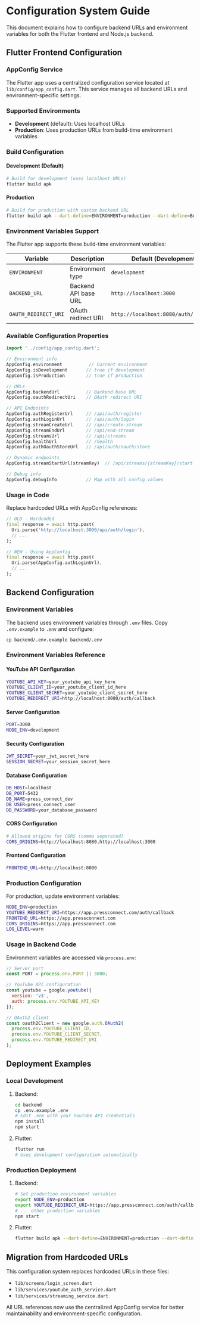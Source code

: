 # Configuration System Guide

This document explains how to configure backend URLs and environment variables for both the Flutter frontend and Node.js backend.

## Flutter Frontend Configuration

### AppConfig Service
The Flutter app uses a centralized configuration service located at `lib/config/app_config.dart`. This service manages all backend URLs and environment-specific settings.

### Supported Environments
- **Development** (default): Uses localhost URLs
- **Production**: Uses production URLs from build-time environment variables

### Build Configuration

#### Development (Default)
```bash
# Build for development (uses localhost URLs)
flutter build apk
```

#### Production
```bash
# Build for production with custom backend URL
flutter build apk --dart-define=ENVIRONMENT=production --dart-define=BACKEND_URL=https://api.pressconnect.com --dart-define=OAUTH_REDIRECT_URI=https://app.pressconnect.com/auth/callback
```

### Environment Variables Support
The Flutter app supports these build-time environment variables:

| Variable | Description | Default (Development) | Default (Production) |
|----------|-------------|----------------------|---------------------|
| `ENVIRONMENT` | Environment type | `development` | `production` |
| `BACKEND_URL` | Backend API base URL | `http://localhost:3000` | `https://api.pressconnect.com` |
| `OAUTH_REDIRECT_URI` | OAuth redirect URI | `http://localhost:8080/auth/callback` | `https://app.pressconnect.com/auth/callback` |

### Available Configuration Properties
```dart
import '../config/app_config.dart';

// Environment info
AppConfig.environment          // Current environment
AppConfig.isDevelopment       // true if development
AppConfig.isProduction        // true if production

// URLs
AppConfig.backendUrl          // Backend base URL
AppConfig.oauthRedirectUri    // OAuth redirect URI

// API Endpoints
AppConfig.authRegisterUrl     // /api/auth/register
AppConfig.authLoginUrl        // /api/auth/login
AppConfig.streamCreateUrl     // /api/create-stream
AppConfig.streamEndUrl        // /api/end-stream
AppConfig.streamsUrl          // /api/streams
AppConfig.healthUrl           // /health
AppConfig.authOauthStoreUrl   // /api/auth/oauth/store

// Dynamic endpoints
AppConfig.streamStartUrl(streamKey)  // /api/streams/{streamKey}/start

// Debug info
AppConfig.debugInfo           // Map with all config values
```

### Usage in Code
Replace hardcoded URLs with AppConfig references:

```dart
// OLD - Hardcoded
final response = await http.post(
  Uri.parse('http://localhost:3000/api/auth/login'),
  // ...
);

// NEW - Using AppConfig
final response = await http.post(
  Uri.parse(AppConfig.authLoginUrl),
  // ...
);
```

## Backend Configuration

### Environment Variables
The backend uses environment variables through `.env` files. Copy `.env.example` to `.env` and configure:

```bash
cp backend/.env.example backend/.env
```

### Environment Variables Reference

#### YouTube API Configuration
```bash
YOUTUBE_API_KEY=your_youtube_api_key_here
YOUTUBE_CLIENT_ID=your_youtube_client_id_here
YOUTUBE_CLIENT_SECRET=your_youtube_client_secret_here
YOUTUBE_REDIRECT_URI=http://localhost:8080/auth/callback
```

#### Server Configuration
```bash
PORT=3000
NODE_ENV=development
```

#### Security Configuration
```bash
JWT_SECRET=your_jwt_secret_here
SESSION_SECRET=your_session_secret_here
```

#### Database Configuration
```bash
DB_HOST=localhost
DB_PORT=5432
DB_NAME=press_connect_dev
DB_USER=press_connect_user
DB_PASSWORD=your_database_password
```

#### CORS Configuration
```bash
# Allowed origins for CORS (comma separated)
CORS_ORIGINS=http://localhost:8080,http://localhost:3000
```

#### Frontend Configuration
```bash
FRONTEND_URL=http://localhost:8080
```

### Production Configuration
For production, update environment variables:

```bash
NODE_ENV=production
YOUTUBE_REDIRECT_URI=https://app.pressconnect.com/auth/callback
FRONTEND_URL=https://app.pressconnect.com
CORS_ORIGINS=https://app.pressconnect.com
LOG_LEVEL=warn
```

### Usage in Backend Code
Environment variables are accessed via `process.env`:

```javascript
// Server port
const PORT = process.env.PORT || 3000;

// YouTube API configuration
const youtube = google.youtube({
  version: 'v3',
  auth: process.env.YOUTUBE_API_KEY
});

// OAuth2 client
const oauth2Client = new google.auth.OAuth2(
  process.env.YOUTUBE_CLIENT_ID,
  process.env.YOUTUBE_CLIENT_SECRET,
  process.env.YOUTUBE_REDIRECT_URI
);
```

## Deployment Examples

### Local Development
1. Backend:
   ```bash
   cd backend
   cp .env.example .env
   # Edit .env with your YouTube API credentials
   npm install
   npm start
   ```

2. Flutter:
   ```bash
   flutter run
   # Uses development configuration automatically
   ```

### Production Deployment
1. Backend:
   ```bash
   # Set production environment variables
   export NODE_ENV=production
   export YOUTUBE_REDIRECT_URI=https://app.pressconnect.com/auth/callback
   # ... other production variables
   npm start
   ```

2. Flutter:
   ```bash
   flutter build apk --dart-define=ENVIRONMENT=production --dart-define=BACKEND_URL=https://api.pressconnect.com
   ```

## Migration from Hardcoded URLs

This configuration system replaces hardcoded URLs in these files:
- `lib/screens/login_screen.dart`
- `lib/services/youtube_auth_service.dart`
- `lib/services/streaming_service.dart`

All URL references now use the centralized AppConfig service for better maintainability and environment-specific configuration.